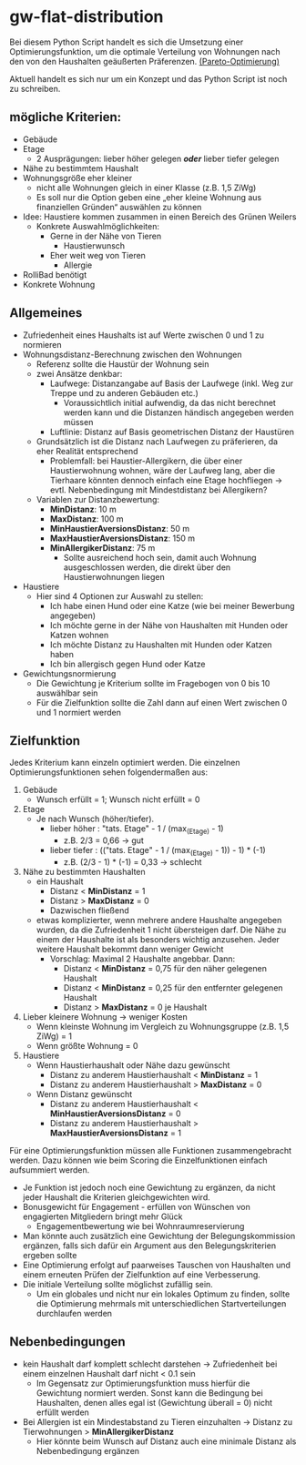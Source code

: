 # gw-flat-distribution
Bei diesem Python Script handelt es sich die Umsetzung einer Optimierungsfunktion, um die optimale Verteilung von 
Wohnungen nach den von den Haushalten geäußerten Präferenzen. [(Pareto-Optimierung)](https://de.wikipedia.org/wiki/Pareto-Optimierung)

Aktuell handelt es sich nur um ein Konzept und das Python Script ist noch zu schreiben.

## mögliche Kriterien:
* Gebäude
* Etage
  * 2 Ausprägungen: lieber höher gelegen ***oder*** lieber tiefer gelegen
* Nähe zu bestimmtem Haushalt
* Wohnungsgröße eher kleiner
  * nicht alle Wohnungen gleich in einer Klasse (z.B. 1,5 ZiWg)
  * Es soll nur die Option geben eine „eher kleine Wohnung aus finanziellen Gründen“ auswählen zu können
* Idee: Haustiere kommen zusammen in einen Bereich des Grünen Weilers
  * Konkrete Auswahlmöglichkeiten:
    * Gerne in der Nähe von Tieren
      * Haustierwunsch
    * Eher weit weg von Tieren
      * Allergie
* RolliBad benötigt
* Konkrete Wohnung

## Allgemeines
* Zufriedenheit eines Haushalts ist auf Werte zwischen 0 und 1 zu normieren
* Wohnungsdistanz-Berechnung zwischen den Wohnungen
  * Referenz sollte die Haustür der Wohnung sein
  * zwei Ansätze denkbar:
    * Laufwege: Distanzangabe auf Basis der Laufwege (inkl. Weg zur Treppe und zu anderen Gebäuden etc.)
      * Voraussichtlich initial aufwendig, da das nicht berechnet werden kann und die Distanzen händisch angegeben 
      werden müssen
    * Luftlinie: Distanz auf Basis geometrischen Distanz der Haustüren
  * Grundsätzlich ist die Distanz nach Laufwegen zu präferieren, da eher Realität entsprechend
    * Problemfall: bei Haustier-Allergikern, die über einer Haustierwohnung wohnen, wäre der Laufweg lang, aber die 
    Tierhaare könnten dennoch einfach eine Etage hochfliegen &rarr; evtl. Nebenbedingung mit Mindestdistanz bei 
    Allergikern?
  * Variablen zur Distanzbewertung:
    * **MinDistanz**: 10 m
    * **MaxDistanz**: 100 m
    * **MinHaustierAversionsDistanz**: 50 m
    * **MaxHaustierAversionsDistanz**: 150 m
    * **MinAllergikerDistanz**: 75 m
      * Sollte ausreichend hoch sein, damit auch Wohnung ausgeschlossen werden, die direkt über den Haustierwohnungen liegen
* Haustiere
  * Hier sind 4 Optionen zur Auswahl zu stellen:
    * Ich habe einen Hund oder eine Katze (wie bei meiner Bewerbung angegeben)
    * Ich möchte gerne in der Nähe von Haushalten mit Hunden oder Katzen wohnen
    * Ich möchte Distanz zu Haushalten mit Hunden oder Katzen haben
    * Ich bin allergisch gegen Hund oder Katze
* Gewichtungsnormierung
  * Die Gewichtung je Kriterium sollte im Fragebogen von 0 bis 10 auswählbar sein
  * Für die Zielfunktion sollte die Zahl dann auf einen Wert zwischen 0 und 1 normiert werden

## Zielfunktion
Jedes Kriterium kann einzeln optimiert werden. Die einzelnen Optimierungsfunktionen sehen folgendermaßen aus:
1. Gebäude
   * Wunsch erfüllt = 1; Wunsch nicht erfüllt = 0
2. Etage
   * Je nach Wunsch (höher/tiefer). 
     * lieber höher : "tats. Etage" - 1 / (max<sub>(Etage)</sub> - 1) 
       * z.B. 2/3 = 0,66 &rarr; gut
     * lieber tiefer : (("tats. Etage" - 1 / (max<sub>(Etage)</sub> - 1)) - 1) * (-1) 
       * z.B. (2/3 - 1) * (-1) = 0,33 &rarr; schlecht
3. Nähe zu bestimmten Haushalten
   * ein Haushalt
     * Distanz < **MinDistanz** = 1
     * Distanz > **MaxDistanz** = 0
     * Dazwischen fließend
   * etwas komplizierter, wenn mehrere andere Haushalte angegeben wurden, da die Zufriedenheit 1 nicht übersteigen darf.
   Die Nähe zu einem der Haushalte ist als besonders wichtig anzusehen. Jeder weitere Haushalt bekommt dann weniger Gewicht
     * Vorschlag: Maximal 2 Haushalte angebbar. Dann:
       * Distanz < **MinDistanz** = 0,75 für den näher gelegenen Haushalt
       * Distanz < **MinDistanz** = 0,25 für den entfernter gelegenen Haushalt
       * Distanz > **MaxDistanz** = 0 je Haushalt
4. Lieber kleinere Wohnung &rarr; weniger Kosten
   * Wenn kleinste Wohnung im Vergleich zu Wohnungsgruppe (z.B. 1,5 ZiWg) = 1
   * Wenn größte Wohnung = 0
5. Haustiere
   * Wenn Haustierhaushalt oder Nähe dazu gewünscht
     * Distanz zu anderem Haustierhaushalt < **MinDistanz** = 1
     * Distanz zu anderem Haustierhaushalt > **MaxDistanz** = 0
   * Wenn Distanz gewünscht
     * Distanz zu anderem Haustierhaushalt < **MinHaustierAversionsDistanz** = 0
     * Distanz zu anderem Haustierhaushalt > **MaxHaustierAversionsDistanz** = 1

Für eine Optimierungsfunktion müssen alle Funktionen zusammengebracht werden.
Dazu können wie beim Scoring die Einzelfunktionen einfach aufsummiert werden.
* Je Funktion ist jedoch noch eine Gewichtung zu ergänzen, da nicht jeder Haushalt die Kriterien gleichgewichten wird.
* Bonusgewicht für Engagement - erfüllen von Wünschen von engagierten Mitgliedern bringt mehr Glück
  * Engagementbewertung wie bei Wohnraumreservierung
* Man könnte auch zusätzlich eine Gewichtung der Belegungskommission ergänzen, falls sich dafür ein Argument aus den 
Belegungskriterien ergeben sollte
* Eine Optimierung erfolgt auf paarweises Tauschen von Haushalten und einem erneuten Prüfen der Zielfunktion auf eine 
Verbesserung.
* Die initiale Verteilung sollte möglichst zufällig sein.
  * Um ein globales und nicht nur ein lokales Optimum zu finden, sollte die Optimierung mehrmals mit unterschiedlichen 
  Startverteilungen durchlaufen werden

## Nebenbedingungen
* kein Haushalt darf komplett schlecht darstehen &rarr; Zufriedenheit bei einem einzelnen Haushalt darf nicht < 0.1 sein
  * Im Gegensatz zur Optimierungsfunktion muss hierfür die Gewichtung normiert werden. Sonst kann die Bedingung bei Haushalten, denen alles egal ist (Gewichtung überall = 0) nicht erfüllt werden 
* Bei Allergien ist ein Mindestabstand zu Tieren einzuhalten &rarr; Distanz zu Tierwohnungen > **MinAllergikerDistanz** 
  * Hier könnte beim Wunsch auf Distanz auch eine minimale Distanz als Nebenbedingung ergänzen
